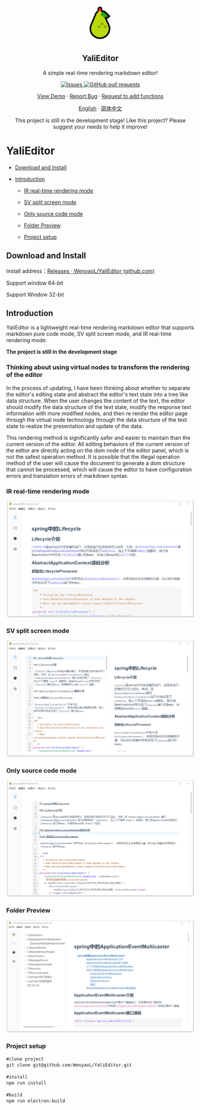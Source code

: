 <p align="center">
 <img width="100px" src="./public/yali.png" align="center" alt="GitHub Readme Stats" />
 <h2 align="center">YaliEditor</h2>
 <p align="center">A simple real-time rendering markdown editor!</p>
</p>
  <p align="center">
    <a href="https://github.com/anuraghazra/github-readme-stats/issues">
      <img alt="Issues" src="https://img.shields.io/github/issues/WenyaoL/YaliEditor?color=0088ff" />
    </a>
    <a href="https://github.com/anuraghazra/github-readme-stats/pulls">
      <img alt="GitHub pull requests" src="https://img.shields.io/github/issues-pr/WenyaoL/YaliEditor?color=0088ff" />
    </a>
    <br />
  </p>
  <p align="center">
    <a href="#demo">View Demo</a>
    ·
    <a href="https://github.com/WenyaoL/YaliEditor/issues/new/choose">Report Bug</a>
    ·
    <a href="https://github.com/WenyaoL/YaliEditor/issues/new/choose">Request to add functions</a>
  </p>
  <p align="center">
    <a href="/README.md">English</a>
    ·
    <a href="/docs/README_CN.md">简体中文</a>
  </p>

<p align="center">This project is still in the development stage! Like this project? Please suggest your needs to help it improve!
</p>

# YaliEditor

- [Download and Install](#download-and-install)

- [Introduction](#Introduction)
  
  - [IR real-time rendering mode](#ir-real-time-rendering-mode)
  
  - [SV split screen mode](#sv-split-screen-mode)
  
  - [Only source code mode](#only-source-code-mode)
  
  - [Folder Preview](#folder-Preview)
  
  - [Project setup](#project-setup)

## Download and Install

Install address：[Releases · WenyaoL/YaliEditor (github.com)](https://github.com/WenyaoL/YaliEditor/releases)

Support window 64-bit

Support Window 32-bit

## Introduction

YaliEditor is a lightweight real-time rendering markdown editor that supports markdown pure code mode, SV split screen mode, and IR real-time rendering mode.

**The project is still in the development stage**

### Thinking about using virtual nodes to transform the rendering of the editor

In the process of updating, I have been thinking about whether to separate the editor's editing state and abstract the editor's text state into a tree like data structure. When the user changes the content of the text, the editor should modify the data structure of the text state, modify the response text information with more modified nodes, and then re render the editor page through the virtual node technology through the data structure of the text state to realize the presentation and update of the data.

This rendering method is significantly safer and easier to maintain than the current version of the editor. All editing behaviors of the current version of the editor are directly acting on the dom node of the editor panel, which is not the safest operation method. It is possible that the illegal operation method of the user will cause the document to generate a dom structure that cannot be processed, which will cause the editor to have configuration errors and translation errors of markdown syntax.

### IR real-time rendering mode

![163](./docs/imgs/163.png)

### SV split screen mode

![164](./docs/imgs/164.png)

### Only source code mode

![165](./docs/imgs/165.png)

### Folder Preview

![166](./docs/imgs/166.png)

### Project setup

```shell
#clone project
git clone git@github.com:WenyaoL/YaliEditor.git

#install
npm run install

#build
npm run electron:build
```
